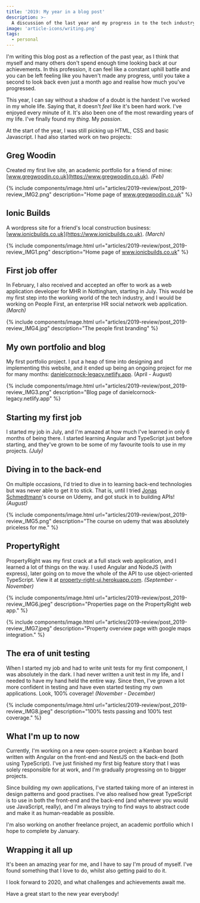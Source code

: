 ```yaml
---
title: '2019: My year in a blog post'
description: >-
  A discussion of the last year and my progress in to the tech industry.
image: 'article-icons/writing.png'
tags:
  - personal
---
```


I'm writing this blog post as a reflection of the past year, as I think that myself and many others don't spend enough time looking back at our achievements. In this profession, it can feel like a constant uphill battle and you can be left feeling like you haven't made any progress, until you take a second to look back even just a month ago and realise how much you've progressed.

This year, I can say without a shadow of a doubt is the hardest I've worked in my whole life. Saying that, it doesn't _feel_ like it's been hard work. I've enjoyed every minute of it. It's also been one of the most rewarding years of my life. I've finally found my _thing_. My _passion_.

At the start of the year, I was still picking up HTML, CSS and basic Javascript. I had also started work on two projects:

## Greg Woodin

Created my first live site, an academic portfolio for a friend of mine: [www.gregwoodin.co.uk](https://www.gregwoodin.co.uk). _(Feb)_

{% include components/image.html
  url="articles/2019-review/post_2019-review_IMG2.png"
  description="Home page of www.gregwoodin.co.uk" %}

## Ionic Builds

A wordpress site for a friend's local construction business: [www.ionicbuilds.co.uk](https://www.ionicbuilds.co.uk). _(March)_

{% include components/image.html
  url="articles/2019-review/post_2019-review_IMG1.png"
  description="Home page of www.ionicbuilds.co.uk" %}

## First job offer

In February, I also received and accepted an offer to work as a web application developer for MHR in Nottingham, starting in July. This would be my first step into the working world of the tech industry, and I would be working on People First, an enterprise HR social network web application. _(March)_

{% include components/image.html
  url="articles/2019-review/post_2019-review_IMG4.jpg"
  description="The people first branding" %}

## My own portfolio and blog

My first portfolio project. I put a heap of time into designing and implementing this website, and it ended up being an ongoing project for me for many months: [danielcornock-legacy.netlify.app](https://www.danielcornock-legacy.netlify.app). (April - August)

{% include components/image.html
  url="articles/2019-review/post_2019-review_IMG3.png"
  description="Blog page of danielcornock-legacy.netlify.app" %}

## Starting my first job

I started my job in July, and I'm amazed at how much I've learned in only 6 months of being there. I started learning Angular and TypeScript just before starting, and they've grown to be some of my favourite tools to use in my projects. _(July)_

## Diving in to the back-end

On multiple occasions, I'd tried to dive in to learning back-end technologies but was never able to get it to stick. That is, until I tried [Jonas Schmedtmann](https://www.udemy.com/user/jonasschmedtmann/)'s course on Udemy, and got stuck in to building APIs! _(August)_

{% include components/image.html
  url="articles/2019-review/post_2019-review_IMG5.png"
  description="The course on udemy that was absolutely priceless for me." %}

## PropertyRight

PropertyRight was my first crack at a full stack web application, and I learned a lot of things on the way. I used Angular and NodeJS (with express), later going on to move the whole of the API to use object-oriented TypeScript. View it at [property-right-ui.herokuapp.com](https://property-right-ui.herokuapp.com). _(September - November)_

{% include components/image.html
  url="articles/2019-review/post_2019-review_IMG6.jpeg"
  description="Properties page on the PropertyRight web app." %}

{% include components/image.html
  url="articles/2019-review/post_2019-review_IMG7.jpeg"
  description="Property overview page with google maps integration." %}

## The era of unit testing

When I started my job and had to write unit tests for my first component, I was absolutely in the dark. I had never written a unit test in my life, and I needed to have my hand held the entire way. Since then, I've grown a lot more confident in testing and have even started testing my own applications. Look, 100% coverage! _(November - December)_

{% include components/image.html
  url="articles/2019-review/post_2019-review_IMG8.jpeg"
  description="100% tests passing and 100% test coverage." %}

## What I'm up to now

Currently, I'm working on a new open-source project: a Kanban board written with Angular on the front-end and NestJS on the back-end (both using TypeScript). I've just finished my first big feature story that I was solely responsible for at work, and I'm gradually progressing on to bigger projects.

Since building my own applications, I've started taking more of an interest in design patterns and good practises. I've also realised how great TypeScript is to use in both the front-end and the back-end (and wherever you would use JavaScript, really), and I'm always trying to find ways to abstract code and make it as human-readable as possible.

I'm also working on another freelance project, an academic portfolio which I hope to complete by January.

## Wrapping it all up

It's been an amazing year for me, and I have to say I'm proud of myself. I've found something that I love to do, whilst also getting paid to do it.

I look forward to 2020, and what challenges and achievements await me.

Have a great start to the new year everybody!
